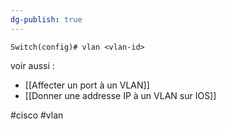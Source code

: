 ```yaml
---
dg-publish: true
---
```



```
Switch(config)# vlan <vlan-id>
```

voir aussi : 
- [[Affecter un port à un VLAN]]
- [[Donner une addresse IP à un VLAN sur IOS]]


#cisco #vlan